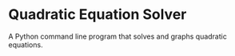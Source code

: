 # Quadratic Equation Solver

A Python command line program that solves and graphs quadratic equations.
